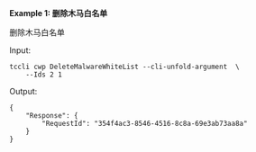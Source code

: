 **Example 1: 删除木马白名单**

删除木马白名单

Input: 

```
tccli cwp DeleteMalwareWhiteList --cli-unfold-argument  \
    --Ids 2 1
```

Output: 
```
{
    "Response": {
        "RequestId": "354f4ac3-8546-4516-8c8a-69e3ab73aa8a"
    }
}
```

